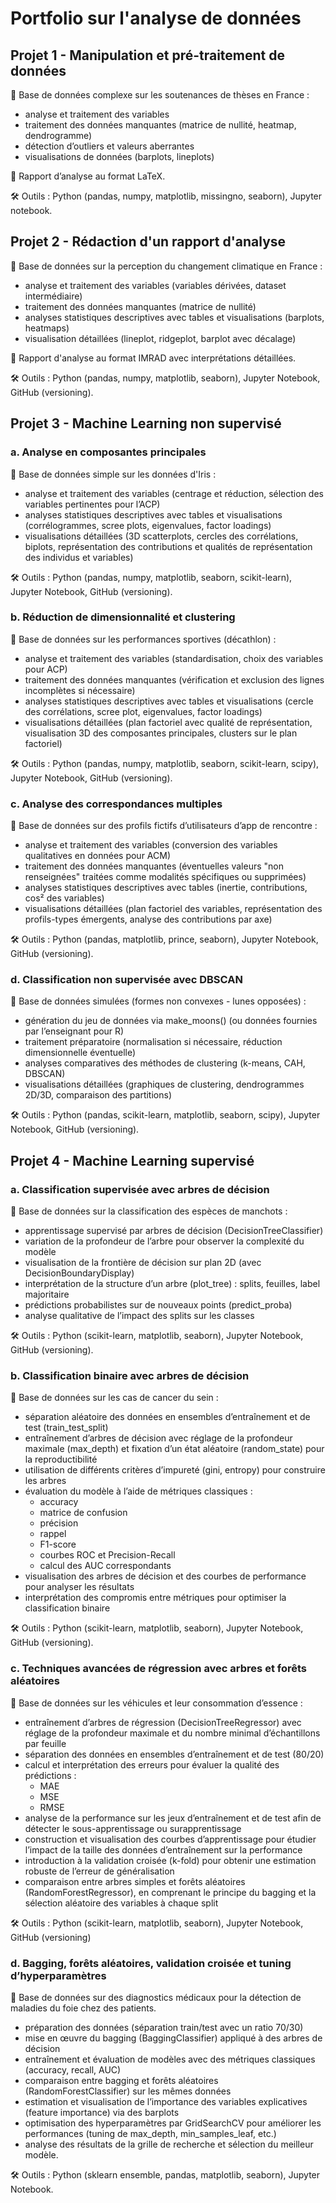 # Portfolio sur l'analyse de données

## Projet 1 - Manipulation et pré-traitement de données

🔗 Base de données complexe sur les soutenances de thèses en France :  
- analyse et traitement des variables
- traitement des données manquantes (matrice de nullité, heatmap, dendrogramme)
- détection d’outliers et valeurs aberrantes 
- visualisations de données (barplots, lineplots)

📑 Rapport d’analyse au format LaTeX.

🛠 Outils : Python (pandas, numpy, matplotlib, missingno, seaborn), Jupyter notebook.


## Projet 2 - Rédaction d'un rapport d'analyse

🔗 Base de données sur la perception du changement climatique en France :
- analyse et traitement des variables (variables dérivées, dataset intermédiaire)
- traitement des données manquantes (matrice de nullité)
- analyses statistiques descriptives avec tables et visualisations (barplots, heatmaps)
- visualisation détaillées (lineplot, ridgeplot, barplot avec décalage)

📑 Rapport d'analyse au format IMRAD avec interprétations détaillées.

🛠 Outils : Python (pandas, numpy, matplotlib, seaborn), Jupyter Notebook, GitHub (versioning).


## Projet 3 - Machine Learning non supervisé

### a. Analyse en composantes principales

🔗 Base de données simple sur les données d'Iris :
- analyse et traitement des variables (centrage et réduction, sélection des variables pertinentes pour l’ACP)
- analyses statistiques descriptives avec tables et visualisations (corrélogrammes, scree plots, eigenvalues, factor loadings)
- visualisations détaillées (3D scatterplots, cercles des corrélations, biplots, représentation des contributions et qualités de représentation des individus et variables)
  
🛠 Outils : Python (pandas, numpy, matplotlib, seaborn, scikit-learn), Jupyter Notebook, GitHub (versioning).

### b. Réduction de dimensionnalité et clustering

🔗 Base de données sur les performances sportives (décathlon) :
- analyse et traitement des variables (standardisation, choix des variables pour ACP)
- traitement des données manquantes (vérification et exclusion des lignes incomplètes si nécessaire)
- analyses statistiques descriptives avec tables et visualisations (cercle des corrélations, scree plot, eigenvalues, factor loadings)
- visualisations détaillées (plan factoriel avec qualité de représentation, visualisation 3D des composantes principales, clusters sur le plan factoriel)

🛠 Outils : Python (pandas, numpy, matplotlib, seaborn, scikit-learn, scipy), Jupyter Notebook, GitHub (versioning).

### c. Analyse des correspondances multiples

🔗 Base de données sur des profils fictifs d’utilisateurs d’app de rencontre :
- analyse et traitement des variables (conversion des variables qualitatives en données pour ACM)
- traitement des données manquantes (éventuelles valeurs "non renseignées" traitées comme modalités spécifiques ou supprimées)
- analyses statistiques descriptives avec tables (inertie, contributions, cos² des variables)
- visualisations détaillées (plan factoriel des variables, représentation des profils-types émergents, analyse des contributions par axe)

🛠 Outils : Python (pandas, matplotlib, prince, seaborn), Jupyter Notebook, GitHub (versioning).

### d. Classification non supervisée avec DBSCAN

🔗 Base de données simulées (formes non convexes - lunes opposées) :
- génération du jeu de données via make_moons() (ou données fournies par l’enseignant pour R)
- traitement préparatoire (normalisation si nécessaire, réduction dimensionnelle éventuelle)
- analyses comparatives des méthodes de clustering (k-means, CAH, DBSCAN)
- visualisations détaillées (graphiques de clustering, dendrogrammes 2D/3D, comparaison des partitions)

🛠 Outils : Python (pandas, scikit-learn, matplotlib, seaborn, scipy), Jupyter Notebook, GitHub (versioning).


## Projet 4 - Machine Learning supervisé

### a. Classification supervisée avec arbres de décision

🔗 Base de données sur la classification des espèces de manchots :
- apprentissage supervisé par arbres de décision (DecisionTreeClassifier)
- variation de la profondeur de l’arbre pour observer la complexité du modèle
- visualisation de la frontière de décision sur plan 2D (avec DecisionBoundaryDisplay)
- interprétation de la structure d’un arbre (plot_tree) : splits, feuilles, label majoritaire
- prédictions probabilistes sur de nouveaux points (predict_proba)
- analyse qualitative de l’impact des splits sur les classes
  
🛠 Outils : Python (scikit-learn, matplotlib, seaborn), Jupyter Notebook, GitHub (versioning).

### b. Classification binaire avec arbres de décision

🔗 Base de données sur les cas de cancer du sein :
- séparation aléatoire des données en ensembles d’entraînement et de test (train_test_split)
- entraînement d’arbres de décision avec réglage de la profondeur maximale (max_depth) et fixation d’un état aléatoire (random_state) pour la reproductibilité
- utilisation de différents critères d’impureté (gini, entropy) pour construire les arbres
- évaluation du modèle à l’aide de métriques classiques :
  * accuracy
  * matrice de confusion
  * précision
  * rappel
  * F1-score
  * courbes ROC et Precision-Recall
  * calcul des AUC correspondants
- visualisation des arbres de décision et des courbes de performance pour analyser les résultats
- interprétation des compromis entre métriques pour optimiser la classification binaire
  
🛠 Outils : Python (scikit-learn, matplotlib, seaborn), Jupyter Notebook, GitHub (versioning).

### c. Techniques avancées de régression avec arbres et forêts aléatoires

🔗 Base de données sur les véhicules et leur consommation d’essence :
- entraînement d’arbres de régression (DecisionTreeRegressor) avec réglage de la profondeur maximale et du nombre minimal d’échantillons par feuille
- séparation des données en ensembles d’entraînement et de test (80/20)
- calcul et interprétation des erreurs pour évaluer la qualité des prédictions :
  * MAE
  * MSE
  * RMSE 
- analyse de la performance sur les jeux d’entraînement et de test afin de détecter le sous-apprentissage ou surapprentissage
- construction et visualisation des courbes d’apprentissage pour étudier l’impact de la taille des données d’entraînement sur la performance
- introduction à la validation croisée (k-fold) pour obtenir une estimation robuste de l’erreur de généralisation
- comparaison entre arbres simples et forêts aléatoires (RandomForestRegressor), en comprenant le principe du bagging et la sélection aléatoire des variables à chaque split

🛠 Outils : Python (scikit-learn, matplotlib, seaborn), Jupyter Notebook, GitHub (versioning)

### d. Bagging, forêts aléatoires, validation croisée et tuning d’hyperparamètres

🔗 Base de données sur des diagnostics médicaux pour la détection de maladies du foie chez des patients.
- préparation des données (séparation train/test avec un ratio 70/30)
- mise en œuvre du bagging (BaggingClassifier) appliqué à des arbres de décision
- entraînement et évaluation de modèles avec des métriques classiques (accuracy, recall, AUC)
- comparaison entre bagging et forêts aléatoires (RandomForestClassifier) sur les mêmes données
- estimation et visualisation de l’importance des variables explicatives (feature importance) via des barplots
- optimisation des hyperparamètres par GridSearchCV pour améliorer les performances (tuning de max_depth, min_samples_leaf, etc.)
- analyse des résultats de la grille de recherche et sélection du meilleur modèle.

🛠 Outils : Python (sklearn ensemble, pandas, matplotlib, seaborn), Jupyter Notebook.
